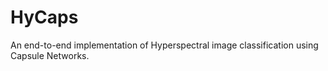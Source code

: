 # HyCaps
An end-to-end implementation of Hyperspectral image classification using Capsule Networks. 
